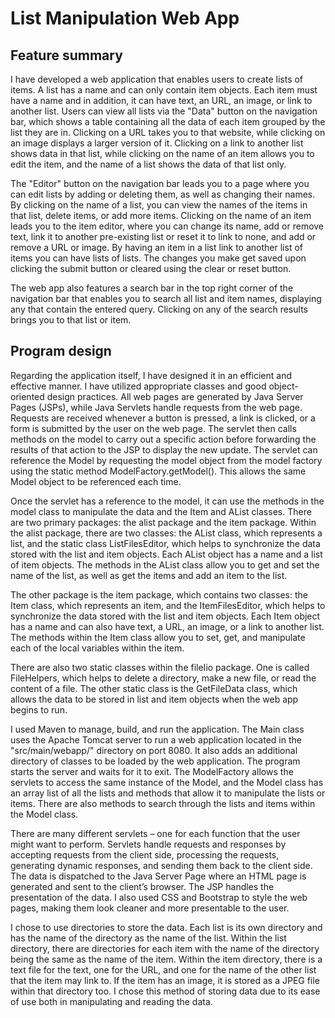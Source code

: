 # List Manipulation Web App


## Feature summary
I have developed a web application that enables users to create lists of items. A list has a name and can only contain item objects. Each item must have a name and in addition, it can have text, an URL, an image, or link to another list. Users can view all lists via the "Data" button on the navigation bar, which shows a table containing all the data of each item grouped by the list they are in. Clicking on a URL takes you to that website, while clicking on an image displays a larger version of it. Clicking on a link to another list shows data in that list, while clicking on the name of an item allows you to edit the item, and the name of a list shows the data of that list only.

The "Editor" button on the navigation bar leads you to a page where you can edit lists by adding or deleting them, as well as changing their names. By clicking on the name of a list, you can view the names of the items in that list, delete items, or add more items. Clicking on the name of an item leads you to the item editor, where you can change its name, add or remove text, link it to another pre-existing list or reset it to link to none, and add or remove a URL or image. By having an item in a list link to another list of items you can have lists of lists. The changes you make get saved upon clicking the submit button or cleared using the clear or reset button.

The web app also features a search bar in the top right corner of the navigation bar that enables you to search all list and item names, displaying any that contain the entered query. Clicking on any of the search results brings you to that list or item.


## Program design

Regarding the application itself, I have designed it in an efficient and effective manner. I have utilized appropriate classes and good object-oriented design practices. All web pages are generated by Java Server Pages (JSPs), while Java Servlets handle requests from the web page. Requests are received whenever a button is pressed, a link is clicked, or a form is submitted by the user on the web page. The servlet then calls methods on the model to carry out a specific action before forwarding the results of that action to the JSP to display the new update. The servlet can reference the Model by requesting the model object from the model factory using the static method ModelFactory.getModel(). This allows the same Model object to be referenced each time.

Once the servlet has a reference to the model, it can use the methods in the model class to manipulate the data and the Item and AList classes. There are two primary packages: the alist package and the item package. Within the alist package, there are two classes: the AList class, which represents a list, and the static class ListFilesEditor, which helps to synchronize the data stored with the list and item objects. Each AList object has a name and a list of item objects. The methods in the AList class allow you to get and set the name of the list, as well as get the items and add an item to the list.

The other package is the item package, which contains two classes: the Item class, which represents an item, and the ItemFilesEditor, which helps to synchronize the data stored with the list and item objects. Each Item object has a name and can also have text, a URL, an image, or a link to another list. The methods within the Item class allow you to set, get, and manipulate each of the local variables within the item.

There are also two static classes within the fileIio package. One is called FileHelpers, which helps to delete a directory, make a new file, or read the content of a file. The other static class is the GetFileData class, which allows the data to be stored in list and item objects when the web app begins to run.

I used Maven to manage, build, and run the application. The Main class uses the Apache Tomcat server to run a web application located in the "src/main/webapp/" directory on port 8080. It also adds an additional directory of classes to be loaded by the web application. The program starts the server and waits for it to exit. The ModelFactory allows the servlets to access the same instance of the Model, and the Model class has an array list of all the lists and methods that allow it to manipulate the lists or items. There are also methods to search through the lists and items within the Model class.

There are many different servlets – one for each function that the user might want to perform. Servlets handle requests and responses by accepting requests from the client side, processing the requests, generating dynamic responses, and sending them back to the client side. The data is dispatched to the Java Server Page where an HTML page is generated and sent to the client’s browser. The JSP handles the presentation of the data. I also used CSS and Bootstrap to style the web pages, making them look cleaner and more presentable to the user.

I chose to use directories to store the data. Each list is its own directory and has the name of the directory as the name of the list. Within the list directory, there are directories for each item with the name of the directory being the same as the name of the item. Within the item directory, there is a text file for the text, one for the URL, and one for the name of the other list that the item may link to. If the item has an image, it is stored as a JPEG file within that directory too. I chose this method of storing data due to its ease of use both in manipulating and reading the data.